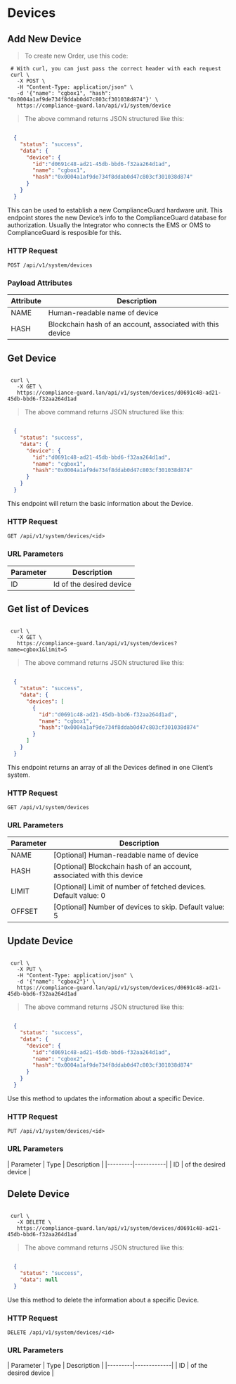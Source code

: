 # Devices



## Add New Device

> To create new Order, use this code:

```shell
 # With curl, you can just pass the correct header with each request
 curl \
   -X POST \
   -H "Content-Type: application/json" \
   -d '{"name": "cgbox1", "hash": "0x0004a1af9de734f8ddab0d47c803cf301038d874"}' \
   https://compliance-guard.lan/api/v1/system/device

```

> The above command returns JSON structured like this:

```json

  {
    "status": "success",
    "data": {
      "device": {
        "id":"d0691c48-ad21-45db-bbd6-f32aa264d1ad",
        "name": "cgbox1",
        "hash":"0x0004a1af9de734f8ddab0d47c803cf301038d874"
      }
    }
  }

```

This can be used to establish a new ComplianceGuard hardware unit. This endpoint stores the new Device’s info to the ComplianceGuard database for authorization. Usually the Integrator who connects the EMS or OMS to ComplianceGuard is resposible for this.

### HTTP Request

`POST /api/v1/system/devices`

### Payload Attributes

| Attribute | Description |
|---------|-----------|
| NAME  | Human-readable name of device      |
| HASH  | Blockchain hash of an account, associated with this device      |




## Get Device

```shell

 curl \
   -X GET \
   https://compliance-guard.lan/api/v1/system/devices/d0691c48-ad21-45db-bbd6-f32aa264d1ad

```

> The above command returns JSON structured like this:

```json

  {
    "status": "success",
    "data": {
      "device": {
        "id":"d0691c48-ad21-45db-bbd6-f32aa264d1ad",
        "name": "cgbox1",
        "hash":"0x0004a1af9de734f8ddab0d47c803cf301038d874"
      }
    }
  }

```

This endpoint will return the basic information about the Device.

### HTTP Request

`GET /api/v1/system/devices/<id>`

### URL Parameters

| Parameter | Description |
|-----------|-------------|
| ID    | Id of the desired device      |





## Get list of Devices

```shell

 curl \
   -X GET \
   https://compliance-guard.lan/api/v1/system/devices?name=cgbox1&limit=5

```

> The above command returns JSON structured like this:

```json

  {
    "status": "success",
    "data": {
      "devices": [
        {
          "id":"d0691c48-ad21-45db-bbd6-f32aa264d1ad",
          "name": "cgbox1",
          "hash":"0x0004a1af9de734f8ddab0d47c803cf301038d874"
        }
      ]
    }
  }

```

This endpoint returns an array of all the Devices defined in one Client’s system.

### HTTP Request

`GET /api/v1/system/devices`

### URL Parameters

| Parameter | Description |
|-----------|-------------|
| NAME     | [Optional] Human-readable name of device      |
| HASH     | [Optional] Blockchain hash of an account, associated with this device      |
| LIMIT     | [Optional] Limit of number of fetched devices. Default value: 0      |
| OFFSET     | [Optional] Number of devices to skip. Default value: 5      |




## Update Device

```shell

 curl \
   -X PUT \
   -H "Content-Type: application/json" \
   -d '{"name": "cgbox2"}' \
   https://compliance-guard.lan/api/v1/system/devices/d0691c48-ad21-45db-bbd6-f32aa264d1ad

```

> The above command returns JSON structured like this:

```json

  {
    "status": "success",
    "data": {
      "device": {
        "id":"d0691c48-ad21-45db-bbd6-f32aa264d1ad",
        "name": "cgbox2",
        "hash":"0x0004a1af9de734f8ddab0d47c803cf301038d874"
      }
    }
  }

```

Use this method to updates the information about a specific Device.

### HTTP Request

`PUT /api/v1/system/devices/<id>`

### URL Parameters

| Parameter | Type   | Description |
|---------|-----------|
| ID     | of the desired device      |





## Delete Device

```shell

 curl \
   -X DELETE \
   https://compliance-guard.lan/api/v1/system/devices/d0691c48-ad21-45db-bbd6-f32aa264d1ad

```

> The above command returns JSON structured like this:

```json

  {
    "status": "success",
    "data": null
  }

```

Use this method to delete the information about a specific Device.

### HTTP Request

`DELETE /api/v1/system/devices/<id>`

### URL Parameters

| Parameter | Type   | Description |
|---------|-------------|
| ID     | of the desired device      |



